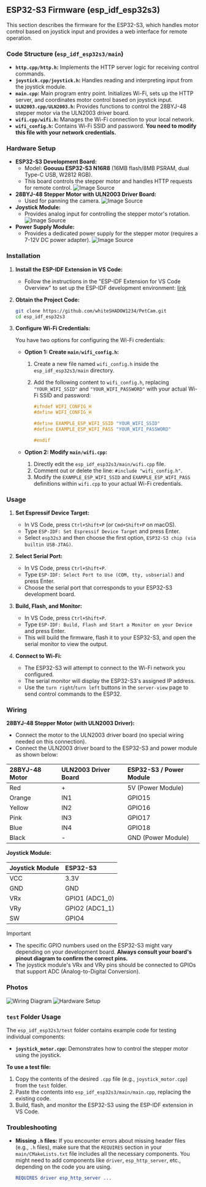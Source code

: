 ## ESP32-S3 Firmware (esp_idf_esp32s3)

This section describes the firmware for the ESP32-S3, which handles motor control based on joystick input and provides a web interface for remote operation.

### Code Structure (`esp_idf_esp32s3/main`)

*   **`http.cpp/http.h`:** Implements the HTTP server logic for receiving control commands.
*   **`joystick.cpp/joystick.h`:** Handles reading and interpreting input from the joystick module.
*   **`main.cpp`:** Main program entry point. Initializes Wi-Fi, sets up the HTTP server, and coordinates motor control based on joystick input.
*   **`ULN2003.cpp/ULN2003.h`:** Provides functions to control the 28BYJ-48 stepper motor via the ULN2003 driver board.
*   **`wifi.cpp/wifi.h`:** Manages the Wi-Fi connection to your local network.
*   **`wifi_config.h`:** Contains Wi-Fi SSID and password. **You need to modify this file with your network credentials.**

### Hardware Setup

*   **ESP32-S3 Development Board:**
    *   Model: **Goouuu ESP32-S3 N16R8** (16MB flash/8MB PSRAM, dual Type-C USB, W2812 RGB).
    *   This board controls the stepper motor and handles HTTP requests for remote control.
    ![Image Source](https://www.taiwansensor.com.tw/wp-content/uploads/2023/12/O1CN01Zmz8W21kAXm0aySdE_672934643.jpg)
*   **28BYJ-48 Stepper Motor with ULN2003 Driver Board:**
    *   Used for panning the camera.
    ![Image Source](https://m.media-amazon.com/images/I/61Ml9ebd2kL._AC_UF894,1000_QL80_.jpg)
*   **Joystick Module:**
    *   Provides analog input for controlling the stepper motor's rotation.
    ![Image Source](https://down-br.img.susercontent.com/file/bcf905ecd9ff177fde7f4fbcafc9c400)
*   **Power Supply Module:**
    *   Provides a dedicated power supply for the stepper motor (requires a 7-12V DC power adapter).
    ![Image Source](https://http2.mlstatic.com/D_613161-MLA47599398871_092021-C.jpg)

### Installation

1. **Install the ESP-IDF Extension in VS Code:**
    *   Follow the instructions in the "ESP-IDF Extension for VS Code Overview" to set up the ESP-IDF development environment: [link](https://marketplace.visualstudio.com/items?itemName=espressif.esp-idf-extension)

2. **Obtain the Project Code:**
    ```bash
    git clone https://github.com/whiteSHADOW1234/PetCam.git
    cd esp_idf_esp32s3
    ```

3. **Configure Wi-Fi Credentials:**

    You have two options for configuring the Wi-Fi credentials:

    *   **Option 1: Create `main/wifi_config.h`:**
        1. Create a new file named `wifi_config.h` inside the `esp_idf_esp32s3/main` directory.
        2. Add the following content to `wifi_config.h`, replacing `"YOUR_WIFI_SSID"` and `"YOUR_WIFI_PASSWORD"` with your actual Wi-Fi SSID and password:

            ```c
            #ifndef WIFI_CONFIG_H
            #define WIFI_CONFIG_H

            #define EXAMPLE_ESP_WIFI_SSID "YOUR_WIFI_SSID"
            #define EXAMPLE_ESP_WIFI_PASS "YOUR_WIFI_PASSWORD"

            #endif
            ```

    *   **Option 2: Modify `main/wifi.cpp`:**
        1. Directly edit the `esp_idf_esp32s3/main/wifi.cpp` file.
        2. Comment out or delete the line: `#include "wifi_config.h"`.
        3. Modify the `EXAMPLE_ESP_WIFI_SSID` and `EXAMPLE_ESP_WIFI_PASS` definitions within `wifi.cpp` to your actual Wi-Fi credentials.

### Usage

1. **Set Espressif Device Target:**
    *   In VS Code, press `Ctrl+Shift+P` (or `Cmd+Shift+P` on macOS).
    *   Type `ESP-IDF: Set Espressif Device Target` and press Enter.
    *   Select `esp32s3` and then choose the first option, `ESP32-S3 chip (via builtin USB-JTAG)`.

2. **Select Serial Port:**
    *   In VS Code, press `Ctrl+Shift+P`.
    *   Type `ESP-IDF: Select Port to Use (COM, tty, usbserial)` and press Enter.
    *   Choose the serial port that corresponds to your ESP32-S3 development board.

3. **Build, Flash, and Monitor:**
    *   In VS Code, press `Ctrl+Shift+P`.
    *   Type `ESP-IDF: Build, Flash and Start a Monitor on your Device` and press Enter.
    *   This will build the firmware, flash it to your ESP32-S3, and open the serial monitor to view the output.

4. **Connect to Wi-Fi:**
    *   The ESP32-S3 will attempt to connect to the Wi-Fi network you configured.
    *   The serial monitor will display the ESP32-S3's assigned IP address.
    *   Use the `turn right`/`turn left` buttons in the `server-view` page to send control commands to the ESP32.

### Wiring

**28BYJ-48 Stepper Motor (with ULN2003 Driver):**

*   Connect the motor to the ULN2003 driver board (no special wiring needed on this connection).
*   Connect the ULN2003 driver board to the ESP32-S3 and power module as shown below:

| 28BYJ-48 Motor | ULN2003 Driver Board | ESP32-S3 / Power Module |
| :------------ | :----------------- | :---------------------- |
| Red           | +                  | 5V (Power Module)        |
| Orange        | IN1                | GPIO15                  |
| Yellow        | IN2                | GPIO16                  |
| Pink          | IN3                | GPIO17                  |
| Blue          | IN4                | GPIO18                  |
| Black         | -                  | GND (Power Module)       |

**Joystick Module:**

| Joystick Module | ESP32-S3      |
| :-------------- | :------------ |
| VCC             | 3.3V          |
| GND             | GND           |
| VRx             | GPIO1 (ADC1_0) |
| VRy             | GPIO2 (ADC1_1) |
| SW              | GPIO4         |


> [!IMPORTANT]  
>
> *   The specific GPIO numbers used on the ESP32-S3 might vary depending on your development board. **Always consult your board's pinout diagram to confirm the correct pins.**
> *   The joystick module's VRx and VRy pins should be connected to GPIOs that support ADC (Analog-to-Digital Conversion).

### Photos
![Wiring Diagram](https://imgur.com/8PnjpOG.jpg)
![Hardware Setup](https://imgur.com/C6VxlT2.jpg)

### `test` Folder Usage

The `esp_idf_esp32s3/test` folder contains example code for testing individual components:

*   **`joystick_motor.cpp`:** Demonstrates how to control the stepper motor using the joystick.

**To use a test file:**

1. Copy the contents of the desired `.cpp` file (e.g., `joystick_motor.cpp`) from the `test` folder.
2. Paste the contents into `esp_idf_esp32s3/main/main.cpp`, replacing the existing code.
3. Build, flash, and monitor the ESP32-S3 using the ESP-IDF extension in VS Code.

### Troubleshooting

*   **Missing `.h` files:** If you encounter errors about missing header files (e.g., `.h` files), make sure that the `REQUIRES` section in your `main/CMakeLists.txt` file includes all the necessary components. You might need to add components like `driver`, `esp_http_server`, etc., depending on the code you are using.

    ```cmake
    REQUIRES driver esp_http_server ...
    ```
